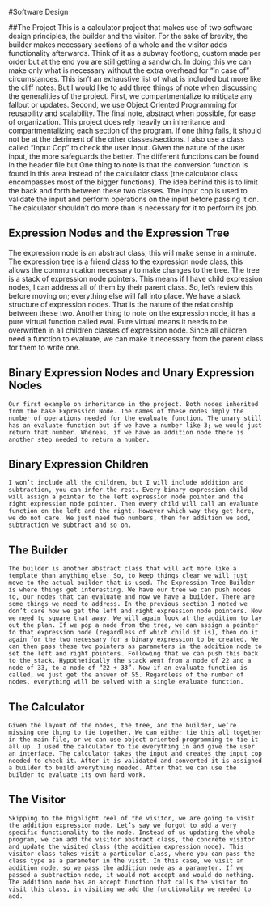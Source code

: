 #Software Design

##The Project
This is a calculator project that makes use of two software design principles, the builder and the visitor. For the sake of brevity, the builder makes necessary sections of a whole and the visitor adds functionality afterwards. Think of it as a subway footlong, custom made per order but at the end you are still getting a sandwich. In doing this we can make only what is necessary without the extra overhead for “in case of” circumstances. This isn’t an exhaustive list of what is included but more like the cliff notes. But I would like to add three things of note when discussing the generalities of the project. First, we compartmentalize to mitigate any fallout or updates. Second, we use Object Oriented Programming for reusability and scalability. The final note, abstract when possible, for ease of organization.
This project does rely heavily on inheritance and compartmentalizing each section of the program. If one thing fails, it should not be at the detriment of the other classes/sections. I also use a class called “Input Cop” to check the user input. Given the nature of the user input, the more safeguards the better. The different functions can be found in the header file but One thing to note is that the conversion function is found in this area instead of the calculator class (the calculator class encompasses most of the bigger functions). The idea behind this is to limit the back and forth between these two classes. The input cop is used to validate the input and perform operations on the input before passing it on. The calculator shouldn’t do more than is necessary for it to perform its job.

## Expression Nodes and the Expression Tree

The expression node is an abstract class, this will make sense in a minute. The expression tree is a friend class to the expression node class, this allows the communication necessary to make changes to the tree. The tree is a stack of expression node pointers. This means if I have child expression nodes, I can address all of them by their parent class. So, let’s review this before moving on; everything else will fall into place. We have a stack structure of expression nodes. That is the nature of the relationship between these two. 
Another thing to note on the expression node, it has a pure virtual function called eval. Pure virtual means it needs to be overwritten in all children classes of expression node. Since all children need a function to evaluate, we can make it necessary from the parent class for them to write one. 

## Binary Expression Nodes and Unary Expression Nodes
	Our first example on inheritance in the project. Both nodes inherited from the base Expression Node. The names of these nodes imply the number of operations needed for the evaluate function. The unary still has an evaluate function but if we have a number like 3; we would just return that number. Whereas, if we have an addition node there is another step needed to return a number.

## Binary Expression Children
	I won’t include all the children, but I will include addition and subtraction, you can infer the rest. Every binary expression child will assign a pointer to the left expression node pointer and the right expression node pointer. Then every child will call an evaluate function on the left and the right. However which way they get here, we do not care. We just need two numbers, then for addition we add, subtraction we subtract and so on. 

## The Builder
	The builder is another abstract class that will act more like a template than anything else. So, to keep things clear we will just move to the actual builder that is used. The Expression Tree Builder is where things get interesting. We have our tree we can push nodes to, our nodes that can evaluate and now we have a builder. There are some things we need to address. In the previous section I noted we don’t care how we get the left and right expression node pointers. Now we need to square that away. We will again look at the addition to lay out the plan. If we pop a node from the tree, we can assign a pointer to that expression node (regardless of which child it is), then do it again for the two necessary for a binary expression to be created. We can then pass these two pointers as parameters in the addition node to set the left and right pointers. Following that we can push this back to the stack. Hypothetically the stack went from a node of 22 and a node of 33, to a node of “22 + 33”. Now if an evaluate function is called, we just get the answer of 55. Regardless of the number of nodes, everything will be solved with a single evaluate function.

## The Calculator
	Given the layout of the nodes, the tree, and the builder, we’re missing one thing to tie together. We can either tie this all together in the main file, or we can use object oriented programming to tie it all up. I used the calculator to tie everything in and give the user an interface. The calculator takes the input and creates the input cop needed to check it. After it is validated and converted it is assigned a builder to build everything needed. After that we can use the builder to evaluate its own hard work.

## The Visitor
	Skipping to the highlight reel of the visitor, we are going to visit the addition expression node. Let’s say we forgot to add a very specific functionality to the node. Instead of us updating the whole program, we can add the visitor abstract class, the concrete visitor and update the visited class (the addition expression node). This visitor class takes visit a particular class, where you can pass the class type as a parameter in the visit. In this case, we visit an addition node, so we pass the addition node as a parameter. If we passed a subtraction node, it would not accept and would do nothing. The addition node has an accept function that calls the visitor to visit this class, in visiting we add the functionality we needed to add. 

